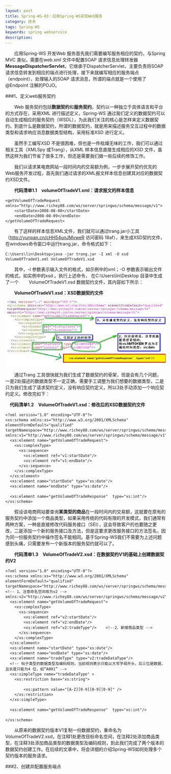 ```yaml
---
layout: post
title: Spring-WS-03：应用Spring-WS实现Web服务
category: 技术
tags: Spring-WS
keywords: spring webservice
description: 
---
```


　　应用Spring-WS 开发Web 服务首先我们需要编写服务相应的契约，与Spring MVC 类似，需要在web.xml 文件中配置SOAP 请求信息处理转发器**MessageDispatcherServlet**，它继承于DispatcherServlet，主要负责将SOAP 请求信息转发到相应的端点进行处理，接下来就编写相应的服务端点（endpoint），处理输入的SOAP 请求消息，所谓的端点就是一个使用了@Endpoint 注解的POJO。

###1、定义web服务契约

　　Web 服务契约包括**数据契约**和**服务契约**，契约以一种独立于具体语言和平台的方式存在，采用XML 进行描述定义，Spring-WS 通过我们定义的数据契约可以自动生成相应的服务契约（WSDL），为此我们关注的核心是怎样来定义数据契约。到底什么是数据契约，所谓的数据契约，就是用来描述服务交互过程中的数据类型和请求响应消息数据类型结构，采用标准XSD 进行定义。

　　虽然手工编写XSD 不是很困难，但也是一件枯燥无味的工作，我们可以通过相关工具（XMLSpy 或Trang），从XML 样本信息直接生成相应的XSD 文件，虽然这样为我们节省了很多工作，但还是需要我们做一些后续的修饰工作。

　　我们以请求某电商网站一段时间内的交易额为例，一步步展开契约优先的Web服务开发过程，首先我们通过请求的XML报文样本信息创建其对应的数据契约XSD文件。

　　**代码清单1.1　volumeOfTradeV1.xml：请求报文的样本信息**

	<getVolumeOfTradeRequest xmlns="http://www.richey88.com/ws/server/springws/schema/message/v1">
		<startDate>2008-08-08</startDate>
		<endDate>2008-08-09</endDate>
	</getVolumeOfTradeRequest>

　　有了这样的样本信息XML文件，我们就可以通过trang.jar小工具（http://yunpan.cn/cHH54unJMvweR  访问密码 18af），来生成XSD契约文件，在windows命令窗口中运行trang.jar，命令格式如下：

	C:\Users\lin\Desktop>java -jar trang.jar -I xml -O xsd VolumeOfTradeV1.xml VolumeOfTradeV1.xsd


　　其中，-I 参数表示输入文件的格式，如示例中的xml；-O 参数表示输出文件的格式，如实例中的xsd 。执行上述命令， 在C:\Users\lin\Desktop 目录中生成了一个
　　VolumeOfTradeV1.xsd 数据契约文件，其内容如下所示：
	
　　**VolumeOfTradeV1.xsd：XSD数据契约文件**


![15051001](/public/img/tec/spring-ws-03_01.jpg)

　　通过Trang 工具很快就为我们生成了数据契约的骨架，但是会有几个问题，一是2处描述的数据类型不一定正确，需要手工调整为我们想要的数据类型，二是只为我们生成了请求契约定义，没有响应契约定义，所以3处手动添加一个响应契约定义。修改完如下：

　**代码清单1.2　VolumeOfTradeV1.xsd：修改后的XSD数据契约文件**

	<?xml version="1.0" encoding="UTF-8"?>
	<xs:schema xmlns:xs="http://www.w3.org/2001/XMLSchema" elementFormDefault="qualified" targetNamespace="http://www.richey88.com/ws/server/springws/schema/message/v1" xmlns:v1="http://www.richey88.com/ws/server/springws/schema/message/v1">
	  <xs:element name="getVolumeOfTradeRequest">
	    <xs:complexType>
	      <xs:sequence>
	        <xs:element ref="v1:startDate"/>
	        <xs:element ref="v1:endDate"/>
	      </xs:sequence>
	    </xs:complexType>
	  </xs:element>
	  <xs:element name="startDate" type="xs:date"/>
	  <xs:element name="endDate" type="xs:date"/>
	
	  <xs:element name="getVolumeOfTradeResponse"  type="xs:int"/>
	</xs:schema>


　　假设该电商网站要查询**某类型的商品**在一段时间内的交易额，这就要在原有的服务契约中添加一个商品类型，如果采用传统的代码有限的开发模式，我们通常有两种方案，一种是直接修改代码服务接口（SEI），这会导致客户的也要随之更改，二是添加一个新的服务接口及方法，但是这要求更改服务接口的方法签名，因为同一份服务契约中操作签名不能相同。基于Spring-WS我们不需要为上述问题感到头痛，只需要发布一个新版本的服务契约就可以了。

　　**代码清单1.3　VolumeOfTradeV2.xsd：在数据契约V1的基础上创建数据契约V2**

	<?xml version="1.0" encoding="UTF-8"?>
	<xs:schema xmlns:xs="http://www.w3.org/2001/XMLSchema" elementFormDefault="qualified" 
	targetNamespace="http://www.richey88.com/ws/server/springws/schema/message/v2" <!-- 1、注意命名空间改为v2 -->
	xmlns:v2="http://www.richey88.com/ws/server/springws/schema/message/v2">
	  <xs:element name="getVolumeOfTradeRequest">
	    <xs:complexType>
	      <xs:sequence>
	        <xs:element ref="v2:startDate"/>
	        <xs:element ref="v2:endDate"/>
	        <xs:element ref="v2:tradeType"/>    <!--2、新增商品类型 -->
	      </xs:sequence>
	    </xs:complexType>
	  </xs:element>
	  <xs:element name="startDate" type="xs:date"/>
	  <xs:element name="endDate" type="xs:date"/>
	  <xs:element name="tradeType" type="v2:tradeDataType"/>
	  <!-- 帖子类型的数据类型及编码规则，当前规则表示只能以大写字母开头，后三位是数据，且长度只能为4 位，如“A001” -->
	  <xs:simpleType name="tradeDataType" >
	  	<xs:restriction base="xs:string">
	  		
	  		<xs:pattern value="[A-Z][0-9][0-9][0-9]" />  
	  	</xs:restriction>
	  </xs:simpleType>
	
	  <xs:element name="getVolumeOfTradeResponse"  type="xs:int"/>
	  
	</xs:schema>

　　从原来的数据契约版本V1复制一份数据契约，重命名为VolumeOfTradeV2.xsd，在注释1处更改目标命名空间，在注释2处添加商品类型，在注释3处添加商品类型的数据类型及编码规则，到此我们完成了两个版本的数据契约创建工作。在后续的文章中，将会详细的介绍Spring-WS如何处理多个契约版本的服务请求。

###2、创建并配置服务端点